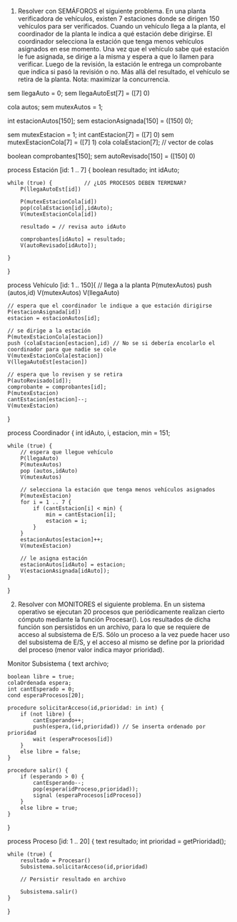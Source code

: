1) Resolver con SEMÁFOROS el siguiente problema.
En una planta verificadora de vehículos, existen 7 estaciones donde se dirigen 150 vehículos para ser verificados. 
Cuando un vehículo llega a la planta, el coordinador de la planta le indica a qué estación debe dirigirse. 
El coordinador selecciona la estación que tenga menos vehículos asignados en ese momento. 
Una vez que el vehículo sabe qué estación le fue asignada, se dirige a la misma y espera a que lo llamen para verificar. 
Luego de la revisión, la estación le entrega un comprobante que indica si pasó la revisión o no. Más allá del resultado, el vehículo se retira de la planta.
Nota: maximizar la concurrencia.

sem llegaAuto = 0;
sem llegaAutoEst[7] = ([7] 0)

cola autos;
sem mutexAutos = 1;

int estacionAutos[150];
sem estacionAsignada[150] = ([150] 0);

sem mutexEstacion = 1;
int cantEstacion[7] = ([7] 0)
sem mutexEstacionCola[7] = ([7] 1)
cola colaEstacion[7]; // vector de colas

boolean comprobantes[150];
sem autoRevisado[150] = ([150] 0)

process Estación [id: 1 .. 7] {
	boolean resultado;
	int idAuto;

	while (true) {			// ¿LOS PROCESOS DEBEN TERMINAR? 
		P(llegaAutoEst[id])
		
		P(mutexEstacionCola[id])
		pop(colaEstacion[id],idAuto);
		V(mutexEstacionCola[id])
		
		resultado = // revisa auto idAuto
		
		comprobantes[idAuto] = resultado;
		V(autoRevisado[idAuto]);
		
	}
}

process Vehículo [id: 1 .. 150]{
	// llega a la planta
	P(mutexAutos)
	push (autos,id)
	V(mutexAutos)
	V(llegaAuto) 
	
	// espera que el coordinador le indique a que estación dirigirse
	P(estacionAsignada[id])
	estacion = estacionAutos[id];
	
	// se dirige a la estación
	P(mutexEstacionCola[estacion]) 
	push (colaEstacion[estacion],id) // No se si debería encolarlo el coordinador para que nadie se cole
	V(mutexEstacionCola[estacion])
	V(llegaAutoEst[estacion])
	
	// espera que lo revisen y se retira 
	P(autoRevisado[id]);
	comprobante = comprobantes[id];
	P(mutexEstacion)
	cantEstacion[estacion]--;
	V(mutexEstacion)
	
}

process Coordinador {
	int idAuto, i, estacion, min = 151;
	
	while (true) {
		// espera que llegue vehículo
		P(llegaAuto)
		P(mutexAutos)
		pop (autos,idAuto)
		V(mutexAutos)
		
		// selecciona la estación que tenga menos vehículos asignados
		P(mutexEstacion)
		for i = 1 .. 7 {
			if (cantEstacion[i] < min) {
				min = cantEstacion[i];
				estacion = i;
			}
		}
		estacionAutos[estacion]++;
		V(mutexEstacion)
		
		// le asigna estación
		estacionAutos[idAuto] = estacion; 
		V(estacionAsignada[idAuto]);	
	}
}



2) Resolver con MONITORES el siguiente problema. 
En un sistema operativo se ejecutan 20 procesos que periódicamente realizan cierto cómputo mediante la función Procesar(). 
Los resultados de dicha función son persistidos en un archivo, para lo que se requiere de acceso al subsistema de E/S. 
Sólo un proceso a la vez puede hacer uso del subsistema de E/S, y el acceso al mismo se define por la prioridad del proceso (menor valor indica mayor prioridad).

Monitor Subsistema {
	text archivo;
	
	boolean libre = true;
	colaOrdenada espera;
	int cantEsperado = 0;
	cond esperaProcesos[20];
	
	procedure solicitarAcceso(id,prioridad: in int) {
		if (not libre) {
			cantEsperando++;
			push(espera,(id,prioridad)) // Se inserta ordenado por prioridad
			wait (esperaProcesos[id])
		}
		else libre = false;
	}
	
	procedure salir() {
		if (esperando > 0) {
			cantEsperando--;
			pop(espera(idProceso,prioridad));
			signal (esperaProcesos[idProceso])
		}
		else libre = true;
	}

}

process Proceso [id: 1 .. 20] {
	text resultado;
	int prioridad = getPrioridad();

	while (true) {
		resultado = Procesar()
		Subsistema.solicitarAcceso(id,prioridad)
		
		// Persistir resultado en archivo 
		
		Subsistema.salir()
	}
}

